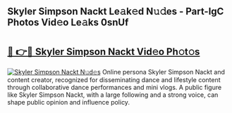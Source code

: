 ## Skyler Simpson Nackt Le𝚊k𝚎d N𝚞𝚍es - Part-IgC Photos Vid𝚎o Le𝚊ks 0snUf

# <h2><a href="http://fb1u4j.evod.top/?m=Skyler+Simpson+Nackt">🔗 👉🔴 Skyler Simpson Nackt Vid𝚎o Ph𝚘t𝚘s</a></h2>

[![Skyler Simpson Nackt N𝚞d𝚎s](https://i.imgur.com/8V9OHl7.gif)](http://fb1u4j.evod.top/?m=Skyler+Simpson+Nackt)
Online persona Skyler Simpson Nackt and content creator, recognized for disseminating dance and lifestyle content through collaborative dance performances and mini vlogs. A public figure like Skyler Simpson Nackt, with a large following and a strong voice, can shape public opinion and influence policy. 
